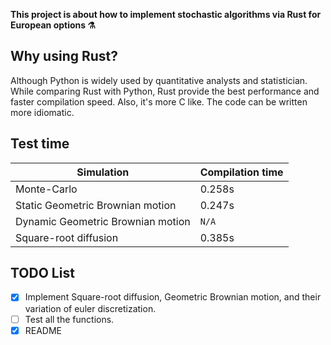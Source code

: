 <b>This project is about how to implement 
stochastic algorithms via Rust for European options ⚗️</b>

## Why using Rust?
Although Python is widely used by quantitative analysts 
and statistician. While comparing Rust with Python, Rust provide the best performance and faster compilation speed. Also, it's more C like. The code can be written more idiomatic.

## Test time

| Simulation | Compilation time |
| ------ | ------ |
| Monte-Carlo | 0.258s |
| Static Geometric Brownian motion | 0.247s |
| Dynamic Geometric Brownian motion | `N/A` |
| Square-root diffusion | 0.385s |

## TODO List
- [x] Implement Square-root diffusion, 
Geometric Brownian motion, and their variation of 
euler discretization.
- [ ] Test all the functions.
- [x] README